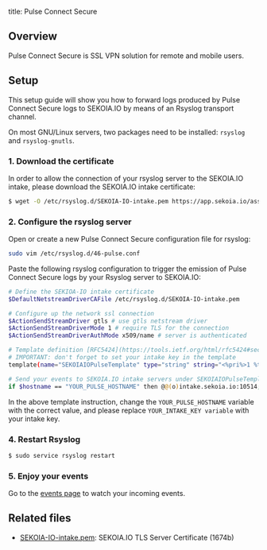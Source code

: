title: Pulse Connect Secure

## Overview

Pulse Connect Secure is SSL VPN solution for remote and mobile users.

## Setup

This setup guide will show you how to forward logs produced by Pulse Connect Secure logs to SEKOIA.IO by means of an Rsyslog transport channel.

On most GNU/Linux servers, two packages need to be installed: `rsyslog` and `rsyslog-gnutls`.

### 1. Download the certificate

In order to allow the connection of your rsyslog server to the SEKOIA.IO intake, please download the SEKOIA.IO intake certificate:

```bash
$ wget -O /etc/rsyslog.d/SEKOIA-IO-intake.pem https://app.sekoia.io/assets/files/SEKOIA-IO-intake.pem
```

### 2. Configure the rsyslog server

Open or create a new Pulse Connect Secure configuration file for rsyslog:

```bash
sudo vim /etc/rsyslog.d/46-pulse.conf
```

Paste the following rsyslog configuration to trigger the emission of Pulse Connect Secure logs by your Rsyslog server to SEKOIA.IO:

```bash
# Define the SEKIOA-IO intake certificate
$DefaultNetstreamDriverCAFile /etc/rsyslog.d/SEKOIA-IO-intake.pem

# Configure up the network ssl connection
$ActionSendStreamDriver gtls # use gtls netstream driver
$ActionSendStreamDriverMode 1 # require TLS for the connection
$ActionSendStreamDriverAuthMode x509/name # server is authenticated

# Template definition [RFC5424](https://tools.ietf.org/html/rfc5424#section-7.2.2)
# IMPORTANT: don't forget to set your intake key in the template
template(name="SEKOIAIOPulseTemplate" type="string" string="<%pri%>1 %timestamp:::date-rfc3339% %hostname% %app-name% %procid% LOG [SEKOIA@53288 intake_key=\"YOUR_INTAKE_KEY\"] %msg%\n")

# Send your events to SEKOIA.IO intake servers under SEKOIAIOPulseTemplate template
if $hostname == "YOUR_PULSE_HOSTNAME" then @@(o)intake.sekoia.io:10514;SEKOIAIOPulseTemplate
```

In the above template instruction, change the `YOUR_PULSE_HOSTNAME` variable with the correct value, and please replace `YOUR_INTAKE_KEY variable` with your intake key.

### 4. Restart Rsyslog

```bash
$ sudo service rsyslog restart
```

### 5. Enjoy your events

Go to the [events page](https://app.sekoia.io/sic/events) to watch your incoming events.

## Related files

- [SEKOIA-IO-intake.pem](https://app.sekoia.io/assets/files/SEKOIA-IO-intake.pem): SEKOIA.IO TLS Server Certificate (1674b)
